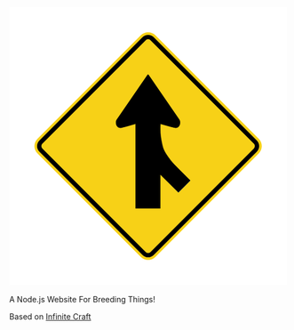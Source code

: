 ![EveryMerge Logo](https://github.com/tf7software/everymerge/blob/c35e24569ad070a7a43a6331089340c54fd4d0a5/public/logo.png)

A Node.js Website For Breeding Things!

Based on [Infinite Craft](https://neal.fun/infinite-craft/)
